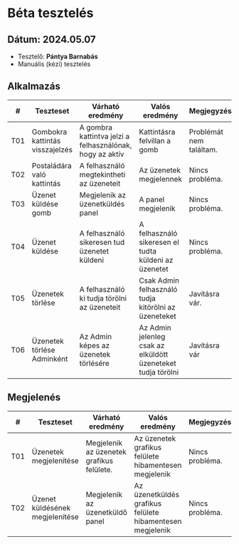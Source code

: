 # Béta tesztelés

## **Dátum:** 2024.05.07
 - Tesztelő: **Pántya Barnabás**
 - Manuális (kézi) tesztelés

## Alkalmazás

| # | Teszteset | Várható eredmény | Valós eredmény | Megjegyzés |
|------------|------------|---------------|--------------------|------------|
| T01 | Gombokra kattintás visszajelzés | A gombra kattintva jelzi a felhasználónak, hogy az aktív | Kattintásra felvillan a gomb | Problémát nem találtam. |
| T02 | Postaládára való kattintás | A felhasználó megtekintheti az üzeneteit | Az üzenetek megjelennek | Nincs probléma. |
| T03 | Üzenet küldése gomb | Megjelenik az üzenetküldés panel | A panel megjelenik | Nincs probléma. |
| T04 | Üzenet küldése | A felhasználó sikeresen tud üzenetet küldeni | A felhasználó sikeresen el tudta küldeni az üzenetet| Nincs probléma. |
| T05 | Üzenetek törlése | A felhasználó ki tudja törölni az üzeneteit | Csak Admin felhasználó tudja kitörölni az üzeneteket| Javításra vár. |
| T06 | Üzenetek törlése Adminként | Az Admin képes az üzenetek törlésére | Az Admin jelenleg csak az elküldött üzeneteket tudja törölni | Javításra vár |

 ## Megjelenés

| # | Teszteset | Várható eredmény | Valós eredmény | Megjegyzés |
|------------|------------|---------------|--------------------|------------|
| T01 | Üzenetek megjelenítése | Megjelenik az üzenetek grafikus felülete. | Az üzenetek grafikus felülete hibamentesen megjelenik | Nincs probléma. |
| T02 | Üzenet küldésének megjelenítése | Megjelenik az üzenetküldő panel| Az üzenetküldés grafikus felülete hibamentesen megjelenik | Nincs probléma. |
